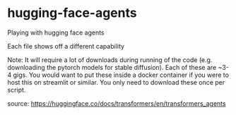 # hugging-face-agents
 Playing with hugging face agents

Each file shows off a different capability

Note: It will require a lot of downloads during running of the code (e.g. downloading the pytorch models for stable diffusion). Each of these are ~3-4 gigs. You would want to put these inside a docker container if you were to host this on streamlit or similar. You only need to download these once per script. 

source: https://huggingface.co/docs/transformers/en/transformers_agents